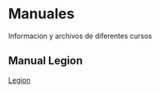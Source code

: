 # Manuales
Informacion y archivos de diferentes cursos 


## Manual Legion
[Legion](manuales/legion.pdf)
